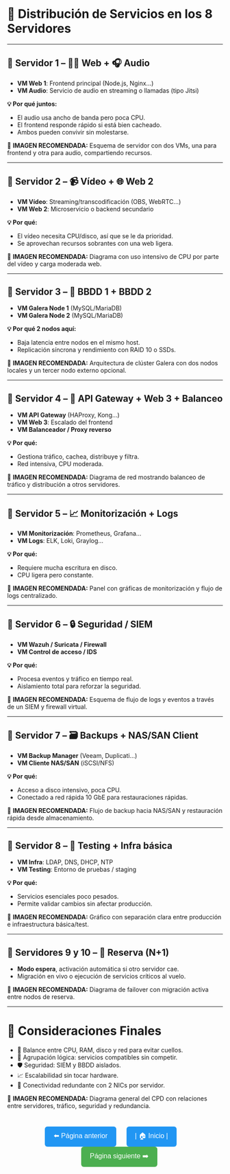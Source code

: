 # 🧩 Distribución de Servicios en los 8 Servidores

---

## 🔸 Servidor 1 – 🧑‍💻 Web + 🎧 Audio

- **VM Web 1**: Frontend principal (Node.js, Nginx…)
- **VM Audio**: Servicio de audio en streaming o llamadas (tipo Jitsi)

**💡 Por qué juntos:**
- El audio usa ancho de banda pero poca CPU.
- El frontend responde rápido si está bien cacheado.
- Ambos pueden convivir sin molestarse.

🔳 **IMAGEN RECOMENDADA:** Esquema de servidor con dos VMs, una para frontend y otra para audio, compartiendo recursos.  

---

## 🔸 Servidor 2 – 📹 Vídeo + 🌐 Web 2

- **VM Vídeo**: Streaming/transcodificación (OBS, WebRTC…)
- **VM Web 2**: Microservicio o backend secundario

**💡 Por qué:**
- El vídeo necesita CPU/disco, así que se le da prioridad.
- Se aprovechan recursos sobrantes con una web ligera.

🔳 **IMAGEN RECOMENDADA:** Diagrama con uso intensivo de CPU por parte del vídeo y carga moderada web.  

---

## 🔸 Servidor 3 – 💾 BBDD 1 + BBDD 2

- **VM Galera Node 1** (MySQL/MariaDB)
- **VM Galera Node 2** (MySQL/MariaDB)

**💡 Por qué 2 nodos aquí:**
- Baja latencia entre nodos en el mismo host.
- Replicación síncrona y rendimiento con RAID 10 o SSDs.

🔳 **IMAGEN RECOMENDADA:** Arquitectura de clúster Galera con dos nodos locales y un tercer nodo externo opcional.  

---

## 🔸 Servidor 4 – 🔀 API Gateway + Web 3 + Balanceo

- **VM API Gateway** (HAProxy, Kong…)
- **VM Web 3**: Escalado del frontend
- **VM Balanceador / Proxy reverso**

**💡 Por qué:**
- Gestiona tráfico, cachea, distribuye y filtra.
- Red intensiva, CPU moderada.

🔳 **IMAGEN RECOMENDADA:** Diagrama de red mostrando balanceo de tráfico y distribución a otros servidores.  

---

## 🔸 Servidor 5 – 📈 Monitorización + Logs

- **VM Monitorización**: Prometheus, Grafana…
- **VM Logs**: ELK, Loki, Graylog…

**💡 Por qué:**
- Requiere mucha escritura en disco.
- CPU ligera pero constante.

🔳 **IMAGEN RECOMENDADA:** Panel con gráficas de monitorización y flujo de logs centralizado.  

---

## 🔸 Servidor 6 – 🔒 Seguridad / SIEM

- **VM Wazuh / Suricata / Firewall**
- **VM Control de acceso / IDS**

**💡 Por qué:**
- Procesa eventos y tráfico en tiempo real.
- Aislamiento total para reforzar la seguridad.

🔳 **IMAGEN RECOMENDADA:** Esquema de flujo de logs y eventos a través de un SIEM y firewall virtual.  

---

## 🔸 Servidor 7 – 🗃️ Backups + NAS/SAN Client

- **VM Backup Manager** (Veeam, Duplicati…)
- **VM Cliente NAS/SAN** (iSCSI/NFS)

**💡 Por qué:**
- Acceso a disco intensivo, poca CPU.
- Conectado a red rápida 10 GbE para restauraciones rápidas.

🔳 **IMAGEN RECOMENDADA:** Flujo de backup hacia NAS/SAN y restauración rápida desde almacenamiento.  

---

## 🔸 Servidor 8 – 🧪 Testing + Infra básica

- **VM Infra**: LDAP, DNS, DHCP, NTP
- **VM Testing**: Entorno de pruebas / staging

**💡 Por qué:**
- Servicios esenciales poco pesados.
- Permite validar cambios sin afectar producción.

🔳 **IMAGEN RECOMENDADA:** Gráfico con separación clara entre producción e infraestructura básica/test.  

---

## 🔄 Servidores 9 y 10 – 🔁 Reserva (N+1)

- **Modo espera**, activación automática si otro servidor cae.
- Migración en vivo o ejecución de servicios críticos al vuelo.

🔳 **IMAGEN RECOMENDADA:** Diagrama de failover con migración activa entre nodos de reserva.  

---

# 🧠 Consideraciones Finales

- 🔄 Balance entre CPU, RAM, disco y red para evitar cuellos.
- 🧱 Agrupación lógica: servicios compatibles sin competir.
- 🛡️ Seguridad: SIEM y BBDD aislados.
- 📈 Escalabilidad sin tocar hardware.
- 🔌 Conectividad redundante con 2 NICs por servidor.

🔳 **IMAGEN RECOMENDADA:** Diagrama general del CPD con relaciones entre servidores, tráfico, seguridad y redundancia.


<p align="center" style="margin-top: 40px;">
  <a href="./sostenibilidad.md" style="text-decoration: none; margin-right: 20px;">
    <button style="padding: 10px 20px; font-size: 16px; border-radius: 6px; background-color: #2196F3; color: white; border: none;">
      ⬅️ Página anterior
    </button>
  </a>

  <a href="../README.md" style="text-decoration: none; margin-right: 20px;">
    <button style="padding: 10px 20px; font-size: 16px; border-radius: 6px; background-color: #2196F3; color: white; border: none;">
      | 🏠 Inicio |
    </button>
  </a>
  
  <a href="./proveidorsdelnuvol.md" style="text-decoration: none; margin-left: 20px;">
    <button style="padding: 10px 20px; font-size: 16px; border-radius: 6px; background-color: #4CAF50; color: white; border: none;">
      Página siguiente ➡️
    </button>
  </a>
</p>
